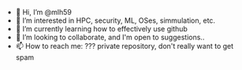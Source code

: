 - 👋 Hi, I’m @mlh59
- 👀 I’m interested in HPC, security, ML, OSes, simmulation, etc.
- 🌱 I’m currently learning how to effectively use github
- 💞️ I’m looking to collaborate, and I'm open to suggestions..
- 📫 How to reach me: ??? private repository, don't really want to get spam

<!---
mlh59/mlh59 is a ✨ special ✨ repository because its `README.md` (this file) appears on your GitHub profile.
You can click the Preview link to take a look at your changes.
--->
